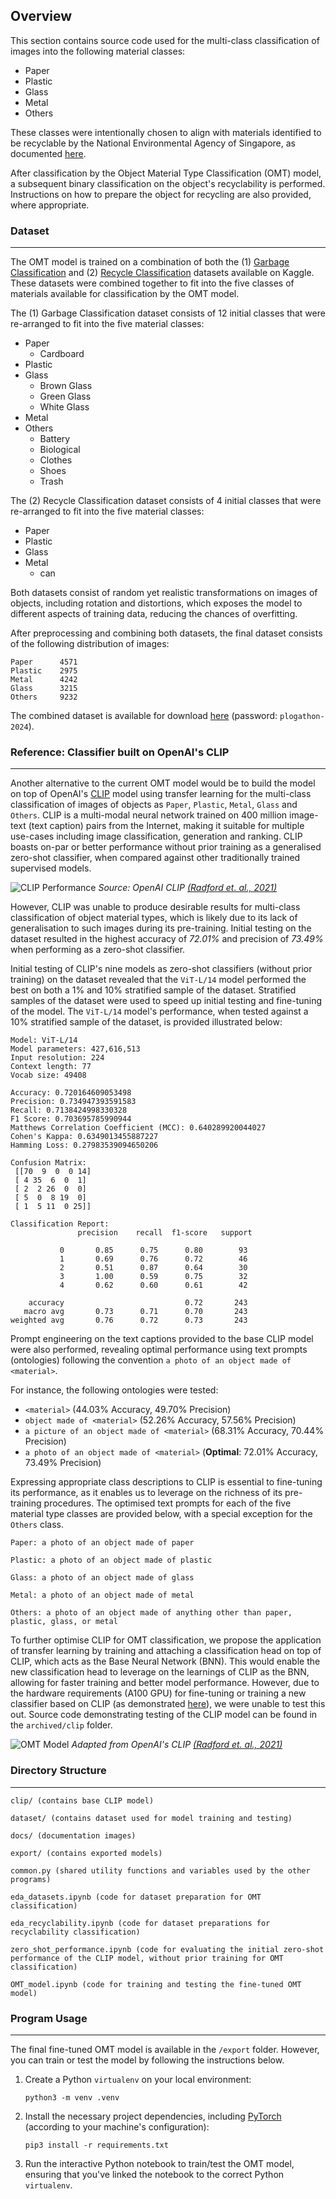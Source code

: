 ## Overview
This section contains source code used for the multi-class classification of images into the following material classes:
- Paper
- Plastic
- Glass
- Metal
- Others

These classes were intentionally chosen to align with materials identified to be recyclable by the National Environmental Agency of Singapore, as documented [here](https://www.nea.gov.sg/docs/default-source/our-services/waste-management/list-of-items-that-are-recyclable-and-not.pdf). 

After classification by the Object Material Type Classification (OMT) model, a subsequent binary classification on the object's recyclability is performed. Instructions on how to prepare the object for recycling are also provided, where appropriate.

### Dataset
---
The OMT model is trained on a combination of both the (1) [Garbage Classification](https://www.kaggle.com/datasets/mostafaabla/garbage-classification) and (2) [Recycle Classification](https://www.kaggle.com/datasets/jinfree/recycle-classification-dataset) datasets available on Kaggle. These datasets were combined together to fit into the five classes of materials available for classification by the OMT model.

The (1) Garbage Classification dataset consists of 12 initial classes that were re-arranged to fit into the five material classes:
- Paper
    - Cardboard
- Plastic
- Glass
    - Brown Glass
    - Green Glass
    - White Glass
- Metal
- Others
    - Battery
    - Biological
    - Clothes
    - Shoes
    - Trash

The (2) Recycle Classification dataset consists of 4 initial classes that were re-arranged to fit into the five material classes:
- Paper
- Plastic
- Glass
- Metal
    - can

Both datasets consist of random yet realistic transformations on images of objects, including rotation and distortions, which exposes the model to different aspects of training data, reducing the chances of overfitting. 

After preprocessing and combining both datasets, the final dataset consists of the following distribution of images:
```
Paper      4571
Plastic    2975
Metal      4242
Glass      3215
Others     9232
```

The combined dataset is available for download [here](https://gla-my.sharepoint.com/:u:/g/personal/2837303a_student_gla_ac_uk/Ed0pU32-uYNKuzjscVhZlPUBdGtgnoB8dJU5axo5vC_xiw?e=SqkfpJ) (password: `plogathon-2024`).

### Reference: Classifier built on OpenAI's CLIP
---
Another alternative to the current OMT model would be to build the model on top of OpenAI's [CLIP](https://openai.com/research/clip) model using transfer learning for the multi-class classification of images of objects as `Paper`, `Plastic`, `Metal`, `Glass` and `Others`. CLIP is a multi-modal neural network trained on 400 million image-text (text caption) pairs from the Internet, making it suitable for multiple use-cases including image classification, generation and ranking. CLIP boasts on-par or better performance without prior training as a generalised zero-shot classifier, when compared against other traditionally trained supervised models.

![CLIP Performance](docs/clip-performance.png)
*Source: OpenAI CLIP [(Radford et. al., 2021)](https://arxiv.org/pdf/2103.00020.pdf)*

However, CLIP was unable to produce desirable results for multi-class classification of object material types, which is likely due to its lack of generalisation to such images during its pre-training. Initial testing on the dataset resulted in the highest accuracy of *72.01%* and precision of *73.49%* when performing as a zero-shot classifier. 

Initial testing of CLIP's nine models as zero-shot classifiers (without prior training) on the dataset revealed that the `ViT-L/14` model performed the best on both a 1% and 10% stratified sample of the dataset. Stratified samples of the dataset were used to speed up initial testing and fine-tuning of the model. The `ViT-L/14` model's performance, when tested against a 10% stratified sample of the dataset, is provided illustrated below:
```
Model: ViT-L/14
Model parameters: 427,616,513
Input resolution: 224
Context length: 77
Vocab size: 49408

Accuracy: 0.720164609053498
Precision: 0.734947393591583
Recall: 0.7138424998330328
F1 Score: 0.703695785990944
Matthews Correlation Coefficient (MCC): 0.640289920044027
Cohen's Kappa: 0.6349013455887227
Hamming Loss: 0.27983539094650206

Confusion Matrix:
 [[70  9  0  0 14]
 [ 4 35  6  0  1]
 [ 2  2 26  0  0]
 [ 5  0  8 19  0]
 [ 1  5 11  0 25]]

Classification Report:
               precision    recall  f1-score   support

           0       0.85      0.75      0.80        93
           1       0.69      0.76      0.72        46
           2       0.51      0.87      0.64        30
           3       1.00      0.59      0.75        32
           4       0.62      0.60      0.61        42

    accuracy                           0.72       243
   macro avg       0.73      0.71      0.70       243
weighted avg       0.76      0.72      0.73       243
```

Prompt engineering on the text captions provided to the base CLIP model were also performed, revealing optimal performance using text prompts (ontologies) following the convention `a photo of an object made of <material>`. 

For instance, the following ontologies were tested:
- `<material>` (44.03% Accuracy, 49.70% Precision)
- `object made of <material>` (52.26% Accuracy, 57.56% Precision)
- `a picture of an object made of <material>` (68.31% Accuracy, 70.44% Precision)
- `a photo of an object made of <material>`  (**Optimal**: 72.01% Accuracy, 73.49% Precision)

Expressing appropriate class descriptions to CLIP is essential to fine-tuning its performance, as it enables us to leverage on the richness of its pre-training procedures. The optimised text prompts for each of the five material type classes are provided below, with a special exception for the `Others` class.
```
Paper: a photo of an object made of paper

Plastic: a photo of an object made of plastic

Glass: a photo of an object made of glass

Metal: a photo of an object made of metal

Others: a photo of an object made of anything other than paper, plastic, glass, or metal
```

To further optimise CLIP for OMT classification, we propose the application of transfer learning by training and attaching a classification head on top of CLIP, which acts as the Base Neural Network (BNN). This would enable the new classification head to leverage on the learnings of CLIP as the BNN, allowing for faster training and better model performance. However, due to the hardware requirements (A100 GPU) for fine-tuning or training a new classifier based on CLIP (as demonstrated [here](https://github.com/mlfoundations/open_clip/blob/main/docs/PRETRAINED.md)), we were unable to test this out. Source code demonstrating testing of the CLIP model can be found in the `archived/clip` folder.

![OMT Model](docs/clip-OMT-Model.png)
*Adapted from OpenAI's CLIP [(Radford et. al., 2021)](https://arxiv.org/pdf/2103.00020.pdf)*


### Directory Structure
---
```
clip/ (contains base CLIP model)

dataset/ (contains dataset used for model training and testing)

docs/ (documentation images)

export/ (contains exported models)

common.py (shared utility functions and variables used by the other programs)

eda_datasets.ipynb (code for dataset preparation for OMT classification)

eda_recyclability.ipynb (code for dataset preparations for recyclability classification)

zero_shot_performance.ipynb (code for evaluating the initial zero-shot performance of the CLIP model, without prior training for OMT classification)

OMT_model.ipynb (code for training and testing the fine-tuned OMT model)
```

### Program Usage
---
The final fine-tuned OMT model is available in the `/export` folder. However, you can train or test the model by following the instructions below.

1. Create a Python `virtualenv` on your local environment:
    ```
    python3 -m venv .venv
    ```
2. Install the necessary project dependencies, including [PyTorch](https://pytorch.org/) (according to your machine's configuration):
    ```
    pip3 install -r requirements.txt
    ```
3. Run the interactive Python notebook to train/test the OMT model, ensuring that you've linked the notebook to the correct Python `virtualenv`.